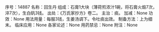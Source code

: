 序号：14887
名称：回生丹
组成：石膏1大块（薄荷煎浓汁1碗，将石膏火煅7次，淬7次），生白矾3钱。
出处：《万氏家抄方》卷二。
主治：痰。
加减：None
功效：None
用法用量：每服3钱，生姜汤调下。令吐痰出效。
制备方法：上为细末。
临床应用：None
各家论述：None
用药禁忌：None
附注：None
